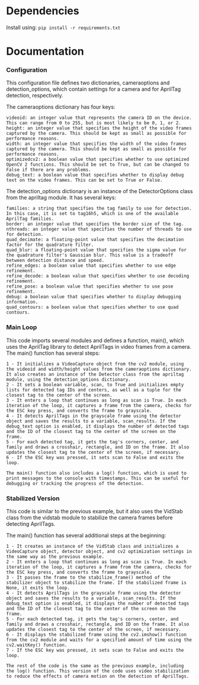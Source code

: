 # Dependencies
Install using: `pip install -r requirements.txt`






# Documentation

### Configuration

This configuration file defines two dictionaries, cameraoptions and detection_options, which contain settings for a camera and for AprilTag detection, respectively.

The cameraoptions dictionary has four keys:

    videoid: an integer value that represents the camera ID on the device. This can range from 0 to 255, but is most likely to be 0, 1, or 2.
    height: an integer value that specifies the height of the video frames captured by the camera. This should be kept as small as possible for performance reasons.
    width: an integer value that specifies the width of the video frames captured by the camera. This should be kept as small as possible for performance reasons.
    optimizedcv2: a boolean value that specifies whether to use optimized OpenCV 2 functions. This should be set to True, but can be changed to False if there are any problems.
    debug_text: a boolean value that specifies whether to display debug text on the video frames. This can be set to True or False.

The detection_options dictionary is an instance of the DetectorOptions class from the apriltag module. It has several keys:

    families: a string that specifies the tag family to use for detection. In this case, it is set to tag16h5, which is one of the available AprilTag families.
    border: an integer value that specifies the border size of the tag.
    nthreads: an integer value that specifies the number of threads to use for detection.
    quad_decimate: a floating-point value that specifies the decimation factor for the quadrature filter.
    quad_blur: a floating-point value that specifies the sigma value for the quadrature filter's Gaussian blur. This value is a tradeoff between detection distance and speed.
    refine_edges: a boolean value that specifies whether to use edge refinement. 
    refine_decode: a boolean value that specifies whether to use decoding refinement. 
    refine_pose: a boolean value that specifies whether to use pose refinement.
    debug: a boolean value that specifies whether to display debugging information.
    quad_contours: a boolean value that specifies whether to use quad contours.

### Main Loop

This code imports several modules and defines a function, main(), which uses the AprilTag library to detect AprilTags in video frames from a camera. The main() function has several steps:

    1 - It initializes a VideoCapture object from the cv2 module, using the videoid and width/height values from the cameraoptions dictionary. It also creates an instance of the Detector class from the apriltag module, using the detection_options dictionary.
    2 - It sets a boolean variable, scan, to True and initializes empty lists for detected tag IDs and centers, as well as a tuple for the closest tag to the center of the screen.
    3 - It enters a loop that continues as long as scan is True. In each iteration of the loop, it captures a frame from the camera, checks for the ESC key press, and converts the frame to grayscale.
    4 - It detects AprilTags in the grayscale frame using the detector object and saves the results to a variable, scan_results. If the debug_text option is enabled, it displays the number of detected tags and the ID of the closest tag to the center of the screen on the frame.
    5 - For each detected tag, it gets the tag's corners, center, and family and draws a crosshair, rectangle, and ID on the frame. It also updates the closest tag to the center of the screen, if necessary.
    6 - If the ESC key was pressed, it sets scan to False and exits the loop.

    The main() function also includes a log() function, which is used to print messages to the console with timestamps. This can be useful for debugging or tracking the progress of the detection.

### Stabilized Version

This code is similar to the previous example, but it also uses the VidStab class from the vidstab module to stabilize the camera frames before detecting AprilTags.

The main() function has several additional steps at the beginning:

    1 - It creates an instance of the VidStab class and initializes a VideoCapture object, detector object, and cv2 optimization settings in the same way as the previous example.
    2 - It enters a loop that continues as long as scan is True. In each iteration of the loop, it captures a frame from the camera, checks for the ESC key press, and converts the frame to grayscale.
    3 - It passes the frame to the stabilize_frame() method of the stabilizer object to stabilize the frame. If the stabilized frame is None, it exits the loop.
    4 - It detects AprilTags in the grayscale frame using the detector object and saves the results to a variable, scan_results. If the debug_text option is enabled, it displays the number of detected tags and the ID of the closest tag to the center of the screen on the frame.
    5 - For each detected tag, it gets the tag's corners, center, and family and draws a crosshair, rectangle, and ID on the frame. It also updates the closest tag to the center of the screen, if necessary.
    6 - It displays the stabilized frame using the cv2.imshow() function from the cv2 module and waits for a specified amount of time using the cv2.waitKey() function.
    7 - If the ESC key was pressed, it sets scan to False and exits the loop.

    The rest of the code is the same as the previous example, including the log() function. This version of the code uses video stabilization to reduce the effects of camera motion on the detection of AprilTags.
